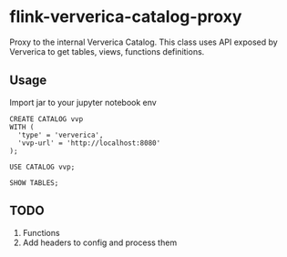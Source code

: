 # flink-ververica-catalog-proxy
Proxy to the internal Ververica Catalog. This class uses API exposed by Ververica to get tables, views, functions definitions.


## Usage
Import jar to your jupyter notebook env

```
CREATE CATALOG vvp
WITH (
  'type' = 'ververica',
  'vvp-url' = 'http://localhost:8080'
);

USE CATALOG vvp;

SHOW TABLES;
```

## TODO
1. Functions
1. Add headers to config and process them